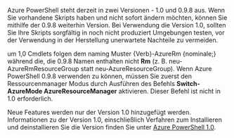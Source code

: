 Azure PowerShell steht derzeit in zwei Versionen - 1.0 und 0.9.8 aus. Wenn Sie vorhandene Skripts haben und nicht sofort ändern möchten, können Sie mithilfe der 0.9.8 weiterhin Version. Bei Verwendung die Version 1.0, sollten Sie Ihre Skripts sorgfältig in noch nicht produziert Umgebungen testen, vor der Verwendung in der Herstellung unerwartete Nachteile zu vermeiden.

um 1,0 Cmdlets folgen dem naming Muster {Verb}-AzureRm {nominale;} während die, die 0.9.8 Namen enthalten nicht **Rm** (z. B. neu-AzureRmResourceGroup statt neu-AzureResourceGroup). Wenn Azure PowerShell 0.9.8 verwenden zu können, müssen Sie zuerst den Ressourcenmanager Modus durch Ausführen des Befehls **Switch-AzureMode AzureResourceManager** aktivieren. Dieser Befehl ist nicht in 1.0 erforderlich.

Neue Features werden nur der Version 1.0 hinzugefügt werden. Informationen zu der Version 1.0, einschließlich Verfahren zum Installieren und deinstallieren Sie die Version finden Sie unter [Azure PowerShell 1.0](https://azure.microsoft.com/blog/azps-1-0/).

